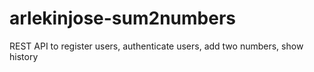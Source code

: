 # arlekinjose-sum2numbers
REST API to register users, authenticate users, add two numbers, show history
